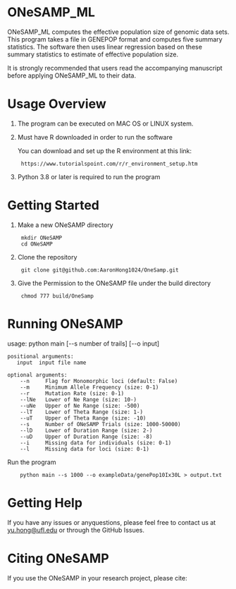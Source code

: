 
# ONeSAMP_ML


ONeSAMP_ML computes the effective population size of genomic data sets.
This program takes a file in GENEPOP format and computes five summary statistics. 
The software then uses linear regression based on these summary statistics to estimate of effective population size.  

It is strongly recommended that users read the accompanying manuscript before applying ONeSAMP_ML to their data. 



# Usage Overview
1. The program can be executed on MAC OS or LINUX system.

2. Must have R downloaded in order to run the software
        
   You can download and set up the R environment at this link: 
        
        https://www.tutorialspoint.com/r/r_environment_setup.htm

3. Python 3.8 or later is required to run the program

# Getting Started
1. Make a new ONeSAMP directory

        mkdir ONeSAMP
        cd ONeSAMP
2. Clone the repository

        git clone git@github.com:AaronHong1024/OneSamp.git
3. Give the Permission to the ONeSAMP file under the build directory

        chmod 777 build/OneSamp

# Running ONeSAMP

usage: python main [--s number of trails] [--o input]
```
positional arguments:
   input  input file name

optional arguments:
    --n     Flag for Monomorphic loci (default: False)
    --m     Minimum Allele Frequency (size: 0-1)
    --r     Mutation Rate (size: 0-1)
    --lNe   Lower of Ne Range (size: 10-)
    --uNe   Upper of Ne Range (size: -500)
    --lT    Lower of Theta Range (size: 1-)
    --uT    Upper of Theta Range (size: -10)
    --s     Number of ONeSAMP Trials (size: 1000-50000)
    --lD    Lower of Duration Range (size: 2-)
    --uD    Upper of Duration Range (size: -8)
    --i     Missing data for individuals (size: 0-1)
    --l     Missing data for loci (size: 0-1)
```


Run the program

        python main --s 1000 --o exampleData/genePop10Ix30L > output.txt

# Getting Help

If you have any issues or anyquestions, please feel free to contact us at yu.hong@ufl.edu or through the GitHub Issues.

# Citing ONeSAMP
If you use the ONeSAMP in your research project, please cite: 





 
